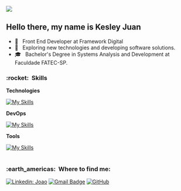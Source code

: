 ![](https://komarev.com/ghpvc/?username=qwe-rtyui&color=006bed)


## Hello there, my name is <strong>Kesley Juan</strong>
- 🏬 &nbsp; Front End Developer at Framework Digital
- 🔭 &nbsp; Exploring new technologies and developing software solutions.
- 🎓 &nbsp; Bachelor's Degree in Systems Analysis and Development at <a ref="https://www.cotemig.com.br/ensino/faculdade-cotemig">Faculdade FATEC-SP</a>.


<h3> :rocket: &nbsp;Skills </h3>

**Technologies**

  [![My Skills](https://skillicons.dev/icons?i=cs,dotnet,sqlite,angular,sass,bootstrap,js,html,css)](https://skillicons.dev)
  
**DevOps**

[![My Skills](https://skillicons.dev/icons?i=git,github,docker)](https://skillicons.dev)
  
**Tools**

[![My Skills](https://skillicons.dev/icons?i=vscode,visualstudio)](https://skillicons.dev)
  <br/>
<br/>
<h3> :earth_americas: &nbsp;Where to find me: </h3> 

[![Linkedin: Joao](https://img.shields.io/badge/-kesleyjuan-blue?style=flat-square&logo=Linkedin&logoColor=white&link=https://www.linkedin.com/in/kesley-juan-666061165/)](https://www.linkedin.com/in/kesley-juan-666061165/)
[![Gmail Badge](https://img.shields.io/badge/-kesleyjuan.dev@gmail.com-006bed?style=flat-square&logo=Gmail&logoColor=white&link=mailto:SEU-EMAIL)](mailto:kesleyjuan.dev@gmail.com)
[![GitHub]( https://img.shields.io/github/followers/qwe-rtyui?label=follow&style=social)](https://github.com/https://github.com/qwe-rtyui/)
